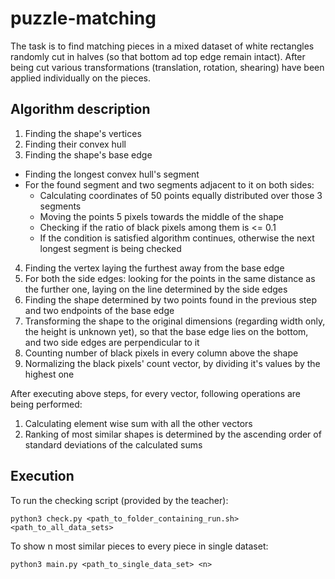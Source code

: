 # puzzle-matching
The task is to find matching pieces in a mixed dataset of white rectangles randomly cut in halves (so that bottom ad top edge remain intact).
After being cut various transformations (translation, rotation, shearing) have been applied individually on the pieces.
## Algorithm description
1. Finding the shape's vertices
2. Finding their convex hull
3. Finding the shape's base edge
  - Finding the longest convex hull's segment
  - For the found segment and two segments adjacent to it on both sides:
    - Calculating coordinates of 50 points equally distributed over those 3 segments
    - Moving the points 5 pixels towards the middle of the shape
    - Checking if the ratio of black pixels among them is <= 0.1
    - If the condition is satisfied algorithm continues, otherwise the next longest segment is being checked
4. Finding the vertex laying the furthest away from the base edge
5. For both the side edges: looking for the points in the same distance as the further one, laying on the line determined by the side edges
6. Finding the shape determined by two points found in the previous step and two endpoints of the base edge
7. Transforming the shape to the original dimensions (regarding width only, the height is unknown yet), so that the base edge lies on the bottom, and two side edges are perpendicular to it
8. Counting number of black pixels in every column above the shape
9. Normalizing the black pixels' count vector, by dividing it's values by the highest one

After executing above steps, for every vector, following operations are being performed:
1. Calculating element wise sum with all the other vectors
2. Ranking of most similar shapes is determined by the ascending order of standard deviations of the calculated sums

## Execution
To run the checking script (provided by the teacher):
```
python3 check.py <path_to_folder_containing_run.sh> <path_to_all_data_sets>
```
To show n most similar pieces to every piece in single dataset:
```
python3 main.py <path_to_single_data_set> <n>
```
